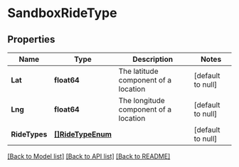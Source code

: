 # SandboxRideType

## Properties
Name | Type | Description | Notes
------------ | ------------- | ------------- | -------------
**Lat** | **float64** | The latitude component of a location | [default to null]
**Lng** | **float64** | The longitude component of a location | [default to null]
**RideTypes** | [**[]RideTypeEnum**](RideTypeEnum.md) |  | [default to null]

[[Back to Model list]](../README.md#documentation-for-models) [[Back to API list]](../README.md#documentation-for-api-endpoints) [[Back to README]](../README.md)


